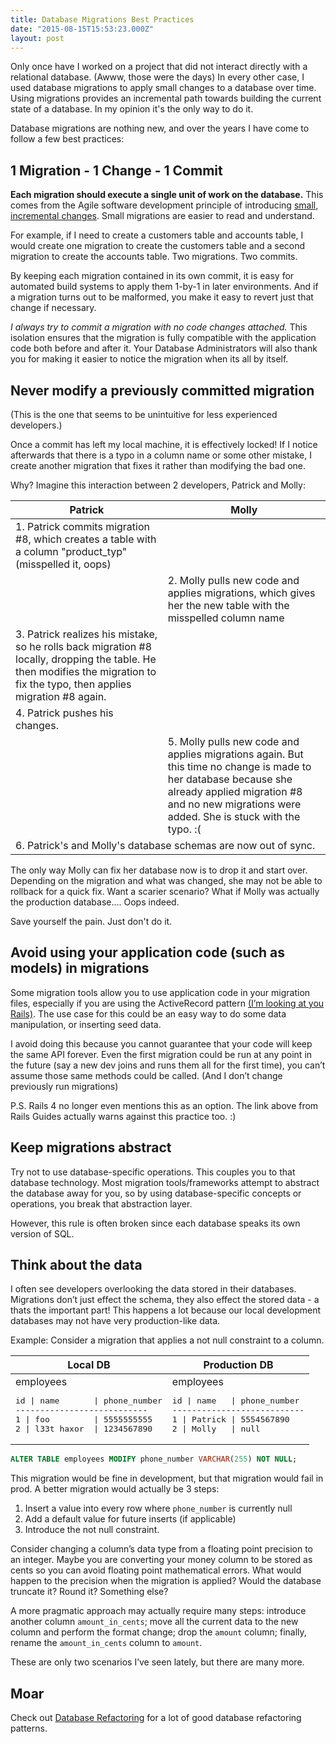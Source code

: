 ```yaml
---
title: Database Migrations Best Practices
date: "2015-08-15T15:53:23.000Z"
layout: post
---
```


Only once have I worked on a project that did not interact directly with a relational database. (Awww, those were the days) In every other case, I used database migrations to apply small changes to a database over time. Using migrations provides an incremental path towards building the current state of a database. In my opinion it's the only way to do it.

Database migrations are nothing new, and over the years I have come to follow a few best practices:

<!-- more -->

## 1 Migration - 1 Change - 1 Commit

**Each migration should execute a single unit of work on the database.** This comes from the Agile software development principle of introducing [small, incremental changes](https://en.wikipedia.org/wiki/Agile_software_development#Iterative.2C_incremental_and_evolutionary). Small migrations are easier to read and understand.

For example, if I need to create a customers table and accounts table, I would create one migration to create the customers table and a second migration to create the accounts table. Two migrations. Two commits.

By keeping each migration contained in its own commit, it is easy for automated build systems to apply them 1-by-1 in later environments. And if a migration turns out to be malformed, you make it easy to revert just that change if necessary.

_I always try to commit a migration with no code changes attached._ This isolation ensures that the migration is fully compatible with the application code both before and after it. Your Database Administrators will also thank you for making it easier to notice the migration when its all by itself.

## Never modify a previously committed migration

(This is the one that seems to be unintuitive for less experienced developers.)

Once a commit has left my local machine, it is effectively locked! If I notice afterwards that there is a typo in a column name or some other mistake, I create another migration that fixes it rather than modifying the bad one.

Why? Imagine this interaction between 2 developers, Patrick and Molly:

<table>
  <thead>
    <tr>
      <th>Patrick</th>
      <th>Molly</th>
    </tr>
  </thead>
  <tbody>
    <tr>
      <td>1. Patrick commits migration #8, which creates a table with a column "product_typ" (misspelled it, oops)</td>
      <td></td>
    </tr>
    <tr>
      <td></td>
      <td>2. Molly pulls new code and applies migrations, which gives her the new table with the misspelled column name</td>
    </tr>
    <tr>
      <td>3. Patrick realizes his mistake, so he rolls back migration #8 locally, dropping the table. He then modifies the migration to fix the typo, then applies migration #8 again.</td>
      <td></td>
    </tr>
    <tr>
      <td>4. Patrick pushes his changes.</td>
      <td></td>
    </tr>
    <tr>
      <td></td>
      <td>5. Molly pulls new code and applies migrations again. But this time no change is made to her database because she already applied migration #8 and no new migrations were added. She is stuck with the typo. :(</td>
    </tr>
    <tr>
      <td colspan="2" class="center">6. Patrick's and Molly's database schemas are now out of sync.</td>
    </tr>
  </tbody>
</table>

The only way Molly can fix her database now is to drop it and start over. Depending on the migration and what was changed, she may not be able to rollback for a quick fix. Want a scarier scenario? What if Molly was actually the production database.... Oops indeed.

Save yourself the pain. Just don't do it.

## Avoid using your application code (such as models) in migrations

Some migration tools allow you to use application code in your migration files, especially if you are using the ActiveRecord pattern [(I’m looking at you Rails)](http://guides.rubyonrails.org/v3.2.8/migrations.html#using-models-in-your-migrations). The use case for this could be an easy way to do some data manipulation, or inserting seed data.

I avoid doing this because you cannot guarantee that your code will keep the same API forever. Even the first migration could be run at any point in the future (say a new dev joins and runs them all for the first time), you can’t assume those same methods could be called. (And I don’t change previously run migrations)

P.S. Rails 4 no longer even mentions this as an option. The link above from Rails Guides actually warns against this practice too. :)

## Keep migrations abstract

Try not to use database-specific operations. This couples you to that database technology. Most migration tools/frameworks attempt to abstract the database away for you, so by using database-specific concepts or operations, you break that abstraction layer.

However, this rule is often broken since each database speaks its own version of SQL.

## Think about the data

I often see developers overlooking the data stored in their databases. Migrations don’t just effect the schema, they also effect the stored data - a thats the important part! This happens a lot because our local development databases may not have very production-like data.

Example: Consider a migration that applies a not null constraint to a column.

<table class="blog-table even">
  <thead>
    <tr>
      <th>Local DB</th>
      <th>Production DB</th>
    </tr>
  </thead>
  <tbody>
    <tr>
      <td>
employees
<pre>
id | name       | phone_number
---------------------------
1 | foo         | 5555555555
2 | l33t haxor  | 1234567890
</pre>
      </td>
      <td>
employees
<pre>
id | name   | phone_number
---------------------------
1 | Patrick | 5554567890
2 | Molly   | null
</pre>
      </td>
    </tr>
  </tbody>
</table>

```sql
ALTER TABLE employees MODIFY phone_number VARCHAR(255) NOT NULL;
```

This migration would be fine in development, but that migration would fail in prod. A better migration would actually be 3 steps:

1. Insert a value into every row where `phone_number` is currently null
2. Add a default value for future inserts (if applicable)
3. Introduce the not null constraint.

Consider changing a column’s data type from a floating point precision to an integer. Maybe you are converting your money column to be stored as cents so you can avoid floating point mathematical errors. What would happen to the precision when the migration is applied? Would the database truncate it? Round it? Something else?

A more pragmatic approach may actually require many steps: introduce another column `amount_in_cents`; move all the current data to the new column and perform the format change; drop the `amount` column; finally, rename the `amount_in_cents` column to `amount`.

These are only two scenarios I’ve seen lately, but there are many more.

## Moar

Check out [Database Refactoring](http://databaserefactoring.com/) for a lot of good database refactoring patterns.
